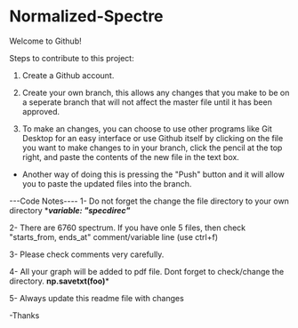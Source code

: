 # Normalized-Spectre

Welcome to Github!

Steps to contribute to this project:

1) Create a Github account.

2) Create your own branch, this allows any changes that you make to be on a seperate branch that will not affect the master file until it has been approved. 

3) To make an changes, you can choose to use other programs like Git Desktop for an easy interface or use Github itself by clicking on the file you want to make changes to in your branch, click the pencil at the top right, and paste the contents of the new file in the text box.
  - Another way of doing this is pressing the "Push" button and it will allow you to paste the updated files into the branch.


---Code Notes----
1- Do not forget the change the file directory to your own directory
	******variable:  "specdirec"*****
	
2- There are 6760 spectrum. If you have onle 5 files, then check "starts_from, ends_at" comment/variable line (use ctrl+f)

3- Please check comments very carefully.

4- All your graph will be added to pdf file. Dont forget to check/change the directory.
	******np.savetxt(foo)*******
	
5- Always update this readme file with changes

-Thanks


